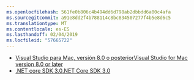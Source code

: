 ```yaml
---
ms.openlocfilehash: 561fe0b806c4b494dd6d798ab2dbbdd6a00c4afa
ms.sourcegitcommit: a91e8dd2f4b788114c8bc834507277f4b5e8d6c5
ms.translationtype: MT
ms.contentlocale: es-ES
ms.lasthandoff: 02/04/2019
ms.locfileid: "57665722"
---
```

* [<span data-ttu-id="06489-101">Visual Studio para Mac, versión 8.0 o posterior</span><span class="sxs-lookup"><span data-stu-id="06489-101">Visual Studio for Mac version 8.0 or later</span></span>](https://visualstudio.microsoft.com/vs/mac/)
* [<span data-ttu-id="06489-102">.NET core SDK 3.0</span><span class="sxs-lookup"><span data-stu-id="06489-102">.NET Core SDK 3.0</span></span>](https://dotnet.microsoft.com/download/dotnet-core/3.0)
